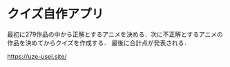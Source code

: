 # クイズ自作アプリ


最初に279作品の中から正解とするアニメを決める．次に不正解とするアニメの作品を決めてからクイズを作成する．
最後に合計点が発表される．

https://uze-usei.site/

